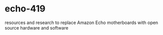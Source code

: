 # echo-419
resources and research to replace Amazon Echo motherboards with open source hardware and software
